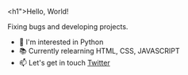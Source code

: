 <h1">Hello, World!</h1>

Fixing bugs and developing projects.

- :snake: I'm interested in Python
- :books: Currently relearning HTML, CSS, JAVASCRIPT
- :mailbox: Let's get in touch [Twitter](https://twitter.com/dennisgocong)
